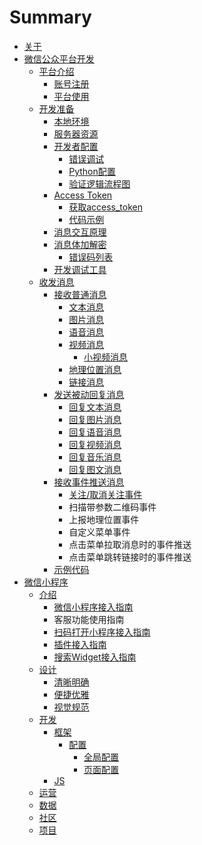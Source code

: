 # Summary

* [关于](README.md)
* [微信公众平台开发](chapter1.md)
  * [平台介绍](chapter1/ping-tai-jie-shao.md)
    * [账号注册](chapter1/ping-tai-jie-shao/zhang-hao-zhu-ce.md)
    * [平台使用](chapter1/ping-tai-jie-shao/ping-tai-shi-yong.md)
  * [开发准备](chapter1/kai-shi-kai-fa.md)
    * [本地环境](chapter1/ben-di-huan-jing.md)
    * [服务器资源](chapter1/fu-wu-qi-zi-yuan.md)
    * [开发者配置](chapter1/kai-fa-zhe-pei-zhi.md)
      * [错误调试](chapter1/kai-fa-zhe-pei-zhi/cuo-wu-diao-shi.md)
      * [Python配置](chapter1/kai-fa-zhe-pei-zhi/pythonpei-zhi.md)
      * [验证逻辑流程图](chapter1/kai-fa-zhe-pei-zhi/yan-zheng-luo-ji-liu-cheng-tu.md)
    * [Access Token](chapter1/access-token.md)
      * [获取access\_token](chapter1/access-token/huo-qu-access-token.md)
      * [代码示例](chapter1/access-token/dai-ma-shi-li.md)
    * [消息交互原理](chapter1/xiao-xi-jiao-hu-yuan-li.md)
    * [消息体加解密](chapter1/xiao-xi-ti-jia-jie-mi-shi-xian.md)
      * [错误码列表](chapter1/xiao-xi-ti-jia-jie-mi-shi-xian/cuo-wu-ma-lie-biao.md)
    * [开发调试工具](chapter1/kai-fa-diao-shi-gong-ju.md)
  * [收发消息](chapter1/shou-fa-xiao-xi.md)
    * [接收普通消息](chapter1/shou-fa-xiao-xi/jie-shou-pu-tong-xiao-xi.md)
      * [文本消息](chapter1/shou-fa-xiao-xi/jie-shou-pu-tong-xiao-xi/wen-ben-xiao-xi.md)
      * [图片消息](chapter1/shou-fa-xiao-xi/jie-shou-pu-tong-xiao-xi/tu-pian-xiao-xi.md)
      * [语音消息](chapter1/shou-fa-xiao-xi/jie-shou-pu-tong-xiao-xi/yu-yin-xiao-xi.md)
      * [视频消息](chapter1/shou-fa-xiao-xi/jie-shou-pu-tong-xiao-xi/shi-pin-xiao-xi.md)
        * [小视频消息](chapter1/shou-fa-xiao-xi/jie-shou-pu-tong-xiao-xi/xiao-shi-pin-xiao-xi.md)
      * [地理位置消息](chapter1/shou-fa-xiao-xi/jie-shou-pu-tong-xiao-xi/di-li-wei-zhi-xiao-xi.md)
      * [链接消息](chapter1/shou-fa-xiao-xi/jie-shou-pu-tong-xiao-xi/lian-jie-xiao-xi.md)
    * [发送被动回复消息](chapter1/shou-fa-xiao-xi/fa-song-bei-dong-hui-fu-xiao-xi.md)
      * [回复文本消息](chapter1/shou-fa-xiao-xi/fa-song-bei-dong-hui-fu-xiao-xi/hui-fu-wen-ben-xiao-xi.md)
      * [回复图片消息](chapter1/shou-fa-xiao-xi/fa-song-bei-dong-hui-fu-xiao-xi/hui-fu-tu-pian-xiao-xi.md)
      * [回复语音消息](chapter1/shou-fa-xiao-xi/fa-song-bei-dong-hui-fu-xiao-xi/hui-fu-yu-yin-xiao-xi.md)
      * [回复视频消息](chapter1/shou-fa-xiao-xi/fa-song-bei-dong-hui-fu-xiao-xi/hui-fu-shi-pin-xiao-xi.md)
      * [回复音乐消息](chapter1/shou-fa-xiao-xi/fa-song-bei-dong-hui-fu-xiao-xi/hui-fu-yin-le-xiao-xi.md)
      * [回复图文消息](chapter1/shou-fa-xiao-xi/fa-song-bei-dong-hui-fu-xiao-xi/hui-fu-tu-wen-xiao-xi.md)
    * [接收事件推送消息](chapter1/shou-fa-xiao-xi/jie-shou-shi-jian-tui-song-xiao-xi.md)
      * [关注/取消关注事件](chapter1/shou-fa-xiao-xi/jie-shou-shi-jian-tui-song-xiao-xi/guan-6ce8-qu-xiao-guan-zhu-shi-jian.md)
      * 扫描带参数二维码事件
      * 上报地理位置事件
      * 自定义菜单事件
      * 点击菜单拉取消息时的事件推送
      * 点击菜单跳转链接时的事件推送
    * [示例代码](chapter1/shou-fa-xiao-xi/shi-li-dai-ma.md)
* [微信小程序](wei-xin-xiao-cheng-xu.md)
  * [介绍](wei-xin-xiao-cheng-xu/jieshao.md)
    * [微信小程序接入指南](wei-xin-xiao-cheng-xu/jieshao/wei-xin-xiao-cheng-xu-jie-ru-zhi-nan.md)
    * 客服功能使用指南
    * [扫码打开小程序接入指南](wei-xin-xiao-cheng-xu/jieshao/sao-ma-da-kai-xiao-cheng-xu-jie-ru-zhi-nan.md)
    * [插件接入指南](wei-xin-xiao-cheng-xu/jieshao/cha-jian-jie-ru-zhi-nan.md)
    * [搜索Widget接入指南](wei-xin-xiao-cheng-xu/jieshao/sou-suo-widget-jie-ru-zhi-nan.md)
  * [设计](wei-xin-xiao-cheng-xu/she-ji.md)
    * [清晰明确](wei-xin-xiao-cheng-xu/she-ji/qing-xi-ming-que.md)
    * [便捷优雅](wei-xin-xiao-cheng-xu/she-ji/bian-jie-you-ya.md)
    * [视觉规范](wei-xin-xiao-cheng-xu/she-ji/shi-jue-gui-fan.md)
  * [开发](wei-xin-xiao-cheng-xu/kai-fa.md)
    * [框架](wei-xin-xiao-cheng-xu/kai-fa/kuangjia.md)
      * [配置](wei-xin-xiao-cheng-xu/kai-fa/kuangjia/pei-zhi.md)
        * [全局配置](wei-xin-xiao-cheng-xu/kai-fa/kuangjia/pei-zhi/quan-ju-pei-zhi.md)
        * [页面配置](wei-xin-xiao-cheng-xu/kai-fa/kuangjia/pei-zhi/ye-mian-pei-zhi.md)
    * [JS](wei-xin-xiao-cheng-xu/kai-fa/js.md)
  * [运营](wei-xin-xiao-cheng-xu/yun-ying.md)
  * [数据](wei-xin-xiao-cheng-xu/shu-ju.md)
  * [社区](wei-xin-xiao-cheng-xu/she-qu.md)
  * [项目](wei-xin-xiao-cheng-xu/xiang-mu.md)

